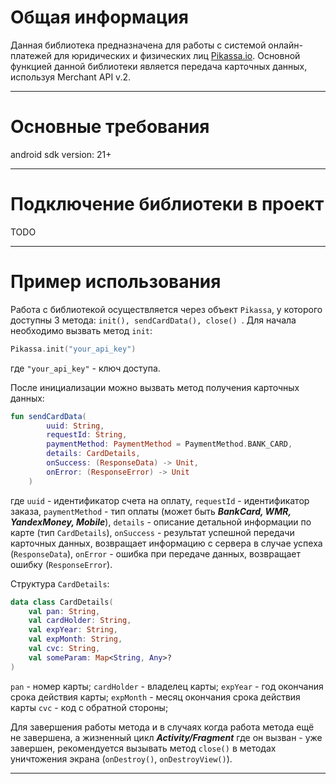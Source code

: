 # Общая информация
Данная библиотека предназначена для работы с системой онлайн-платежей для юридических и физических лиц [Pikassa.io](https://pikassa.io/).
Основной функцией данной библиотеки является передача карточных данных, используя Merchant API v.2.
***
# Основные требования
android sdk version: 21+
***
# Подключение библиотеки в проект
TODO
***
# Пример использования
Работа с библиотекой осуществляется через объект ```Pikassa```, у которого доступны 3 метода: ```init(), sendCardData(), close() ```. Для начала необходимо вызвать метод ```init```:
```kotlin
Pikassa.init("your_api_key")
```
где ```"your_api_key"``` - ключ доступа.

После инициализации можно вызвать метод получения карточных данных:
```kotlin
fun sendCardData(
        uuid: String,
        requestId: String,
        paymentMethod: PaymentMethod = PaymentMethod.BANK_CARD,
        details: CardDetails,
        onSuccess: (ResponseData) -> Unit,
        onError: (ResponseError) -> Unit
    )
```
где ```uuid``` - идентификатор счета на оплату, ```requestId``` - идентификатор заказа, ```paymentMethod``` - тип оплаты (может быть ***BankCard, WMR, YandexMoney, Mobile***), ```details``` - описание детальной информации по карте (тип ```CardDetails```), ```onSuccess``` - результат успешной передачи карточных данных, возвращает информацию с сервера в случае успеха (```ResponseData```), ```onError``` - ошибка при передаче данных, возвращает ошибку (```ResponseError```).

Структура ```CardDetails```:
```kotlin
data class CardDetails(
    val pan: String,
    val cardHolder: String,
    val expYear: String,
    val expMonth: String,
    val cvc: String,
    val someParam: Map<String, Any>?
)
```
```pan``` - номер карты;
```cardHolder``` - владелец карты;
```expYear``` - год окончания срока действия карты;
```expMonth``` - месяц окончания срока действия карты
```cvc``` - код с обратной стороны;

Для завершения работы метода и в случаях когда работа метода ещё не завершена, а жизненный цикл ***Activity/Fragment*** где он вызван - уже завершен, рекомендуется вызывать метод ```close()``` в методах уничтожения экрана (```onDestroy()```, ```onDestroyView()```).
***
